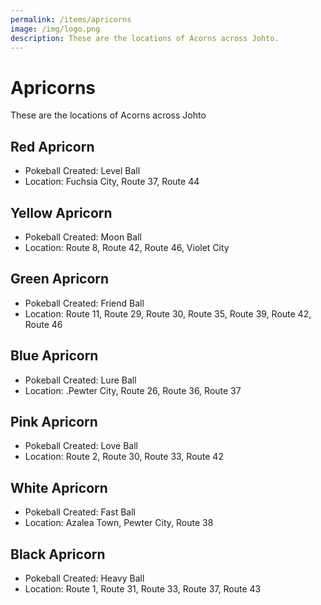 ```yaml
---
permalink: /items/apricorns
image: /img/logo.png
description: These are the locations of Acorns across Johto.
---
```


# Apricorns

These are the locations of Acorns across Johto

## Red Apricorn

* Pokeball Created: Level Ball
* Location: Fuchsia City, Route 37, Route 44

## Yellow Apricorn

* Pokeball Created: Moon Ball
* Location: Route 8, Route 42, Route 46, Violet City

## Green Apricorn

* Pokeball Created: Friend Ball
* Location: Route 11, Route 29, Route 30, Route 35, Route 39, Route 42, Route 46

## Blue Apricorn

* Pokeball Created: Lure Ball
* Location: .Pewter City, Route 26, Route 36, Route 37

## Pink Apricorn

* Pokeball Created: Love Ball
* Location: Route 2, Route 30, Route 33, Route 42

## White Apricorn

* Pokeball Created: Fast Ball
* Location: Azalea Town, Pewter City, Route 38

## Black Apricorn

* Pokeball Created: Heavy Ball
* Location: Route 1, Route 31, Route 33, Route 37, Route 43
